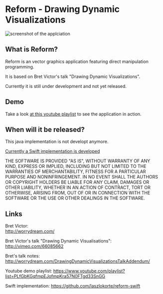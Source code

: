 Reform - Drawing Dynamic Visualizations
=======================================

![screenshot of the applciation](https://static.laszlokorte.de/reform/screenshot-java.png "screenshot of the applciation")

What is Reform?
---------------

Reform is an vector graphics application featuring direct manipulation programming.

It is based on Bret Victor's talk "Drawing Dynamic Visualizations".

Currently it is still under development and not yet released.

Demo
----

Take a look [at this youtube playlist](https://www.youtube.com/watch?v=3aRMPKpRA8c&list=PLfGbKGqfmpEJofmpKra57N0FTgd33SnGG&index=27) to see the application in action.

When will it be released?
-------------------------

This java implementation is not developt anymore.

[Currently a Swift implementation is developed](https://github.com/laszlokorte/reform-swift)


THE SOFTWARE IS PROVIDED "AS IS", WITHOUT WARRANTY OF ANY KIND,
EXPRESS OR IMPLIED, INCLUDING BUT NOT LIMITED TO THE WARRANTIES OF
MERCHANTABILITY, FITNESS FOR A PARTICULAR PURPOSE AND
NONINFRINGEMENT. IN NO EVENT SHALL THE AUTHORS OR COPYRIGHT HOLDERS BE
LIABLE FOR ANY CLAIM, DAMAGES OR OTHER LIABILITY, WHETHER IN AN ACTION
OF CONTRACT, TORT OR OTHERWISE, ARISING FROM, OUT OF OR IN CONNECTION
WITH THE SOFTWARE OR THE USE OR OTHER DEALINGS IN THE SOFTWARE.

Links
-----

Bret Victor:  
http://worrydream.com/

Bret Victor's talk "Drawing Dynamic Visualisations":  
http://vimeo.com/66085662

Bret's talk notes:  
http://worrydream.com/DrawingDynamicVisualizationsTalkAddendum/

Youtube demo playlist:
https://www.youtube.com/playlist?list=PLfGbKGqfmpEJofmpKra57N0FTgd33SnGG

Swift implementation:
https://github.com/laszlokorte/reform-swift
